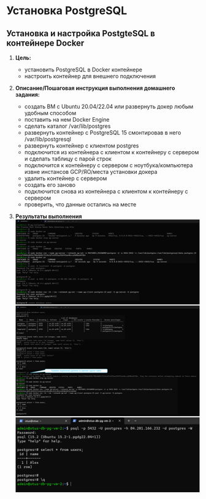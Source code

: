 # Установка PostgreSQL
## Установка и настройка PostgteSQL в контейнере Docker

1. <b>Цель:</b>
    * установить PostgreSQL в Docker контейнере
    * настроить контейнер для внешнего подключения

1. <b>Описание/Пошаговая инструкция выполнения домашнего задания:</b></br>

    * создать ВМ с Ubuntu 20.04/22.04 или развернуть докер любым удобным способом
    * поставить на нем Docker Engine
    * сделать каталог /var/lib/postgres
    * развернуть контейнер с PostgreSQL 15 смонтировав в него /var/lib/postgresql
    * развернуть контейнер с клиентом postgres
    * подключится из контейнера с клиентом к контейнеру с сервером и сделать таблицу с парой строк
    * подключится к контейнеру с сервером с ноутбука/компьютера извне инстансов GCP/ЯО/места установки докера
    * удалить контейнер с сервером
    * создать его заново
    * подключится снова из контейнера с клиентом к контейнеру с сервером
    * проверить, что данные остались на месте
1. <b>Результаты выполнения</b></br>
   ![Установка](https://github.com/prowokatorkraft/Otus_PostgreSQL/blob/main/Lesson_3_Install_PostgreSQL/2023-04-19_23h15_13.png)
   ![Проверка](https://github.com/prowokatorkraft/Otus_PostgreSQL/blob/main/Lesson_3_Install_PostgreSQL/2023-04-19_23h19_26.png)
   ![Внешняя проверка](https://github.com/prowokatorkraft/Otus_PostgreSQL/blob/main/Lesson_3_Install_PostgreSQL/2023-04-19_23h18_31.png)
